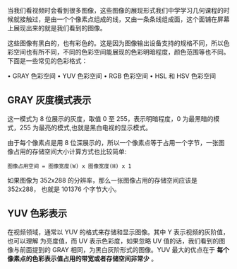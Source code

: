 当我们看视频时会看到很多图像，这些图像的展现形式我们中学学习几何课程的时候就接触过，是由一个个像素点组成的线，又由一条条线组成面，这个面铺在屏幕上展现出来的就是我们看到的图像。

这些图像有黑白的，也有彩色的。这是因为图像输出设备支持的规格不同，所以色彩空间也有所不同，不同的色彩空间能展现的色彩明暗程度，颜色范围等也不同。下面是一些常见的色彩格式：

• GRAY 色彩空间
• YUV 色彩空间
• RGB 色彩空间
• HSL 和 HSV 色彩空间

## GRAY 灰度模式表示

这一模式为 8 位展示的灰度，取值 0 至 255，表示明暗程度，0 为最黑暗的模式，255 为最亮的模式,也就是黑白电视的显示模式。

由于每个像素点是用 8 位深展示的，所以一个像素点等于占用一个字节，一张图像占用的存储空间大小计算方式也比较简单:

`图像占用空间 = 图像宽度(W) x 图像宽度(H) x 1`

如果图像为 352x288 的分辨率，那么一张图像占用的存储空间应该是 352x288， 也就是 101376 个字节大小。

## YUV 色彩表示

在视频领域，通常以 YUV 的格式来存储和显示图像。其中 Y 表示视频的灰阶值，也可以理解 为亮度值，而 UV 表示色彩度，如果忽略 UV 值的话，我们看到的图像与前面提到的 GRAY 相同，为黑白灰阶形式的图像。YUV 最大的优点在于 **每个像素点的色彩表示值占用的带宽或者存储空间非常少** 。
